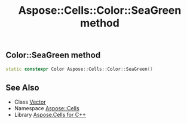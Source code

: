 ﻿---
title: Aspose::Cells::Color::SeaGreen method
linktitle: SeaGreen
second_title: Aspose.Cells for C++ API Reference
description: 'How to use SeaGreen method of Aspose::Cells::Color class in C++.'
type: docs
weight: 2100
url: /cpp/aspose.cells/color/seagreen/
---
## Color::SeaGreen method




```cpp
static constexpr Color Aspose::Cells::Color::SeaGreen()
```

## See Also

* Class [Vector](../../vector/)
* Namespace [Aspose::Cells](../../)
* Library [Aspose.Cells for C++](../../../)
